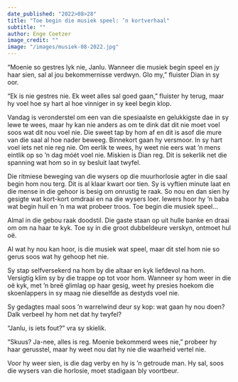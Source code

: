 ```yaml
---
date_published: "2022>08>28"
title: "Toe begin die musiek speel: ’n kortverhaal"
subtitle: ""
author: Enge Coetzer
image_credit: ""
image: "/images/musiek-08-2022.jpg"
---
```


“Moenie so gestres lyk nie, Janlu. Wanneer die musiek begin speel en jy haar sien, sal al jou bekommernisse verdwyn. Glo my,” fluister Dian in sy oor.

“Ek is nie gestres nie. Ek weet alles sal goed gaan,” fluister hy terug, maar hy voel hoe sy hart al hoe vinniger in sy keel begin klop.

Vandag is veronderstel om een van die spesiaalste en gelukkigste dae in sy lewe te wees, maar hy kan nie anders as om te dink dat dit nie moet voel soos wat dit nou voel nie. Die sweet tap by hom af en dit is asof die mure van die saal al hoe nader beweeg. Binnekort gaan hy versmoor. In sy hart voel iets net nie reg nie. Om eerlik te wees, hy weet nie eers wat ’n mens eintlik op so ’n dag móét voel nie. Miskien is Dian reg. Dit is sekerlik net die spanning wat hom so in sy besluit laat twyfel.

Die ritmiese beweging van die wysers op die muurhorlosie agter in die saal begin hom nou terg. Dit is al klaar kwart oor tien. Sy is vyftien minute laat en die mense in die gehoor is besig om onrustig te raak. So nou en dan sien hy gesigte wat kort-kort omdraai en na die wysers loer. Iewers hoor hy ’n baba wat begin huil en ’n ma wat probeer troos. Toe begin die musiek speel…

Almal in die gebou raak doodstil. Die gaste staan op uit hulle banke en draai om om na haar te kyk. Toe sy in die groot dubbeldeure verskyn, ontmoet hul oë.

Al wat hy nou kan hoor, is die musiek wat speel, maar dit stel hom nie so gerus soos wat hy gehoop het nie.

Sy stap selfversekerd na hom by die altaar en kyk liefdevol na hom. Versigtig klim sy by die trappe op tot voor hom. Wanneer sy hom weer in die oë kyk, met ’n breë glimlag op haar gesig, weet hy presies hoekom die skoenlappers in sy maag nie dieselfde as destyds voel nie.

Sy gedagtes maal soos ’n warrelwind deur sy kop: wat gaan hy nou doen? Dalk verbeel hy hom net dat hy twyfel?

“Janlu, is iets fout?” vra sy skielik.

“Skuus? Ja-nee, alles is reg. Moenie bekommerd wees nie,” probeer hy haar gerusstel, maar hy weet nou dat hy nie die waarheid vertel nie.

Voor hy weer sien, is die dag verby en hy is ’n getroude man. Hy sal, soos die wysers van die horlosie, moet stadigaan bly voortbeur.
